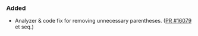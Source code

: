 ### Added

* Analyzer & code fix for removing unnecessary parentheses. ([PR #16079](https://github.com/dotnet/fsharp/pull/16079) et seq.)
